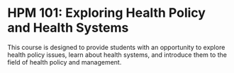 # HPM 101: Exploring Health Policy and Health Systems

This course is designed to provide students with an opportunity to explore health policy issues, learn about health systems, and introduce them to the field of health policy and management.